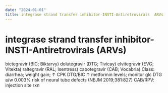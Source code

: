 ```yaml
---
date: "2024-01-01"
title: integrase strand transfer inhibitor-INSTI-Antiretrovirals  ARVs 
---
```


# integrase strand transfer inhibitor-INSTI-Antiretrovirals (ARVs)

bictegravir (BIC; Biktarvy) dolutegravir (DTG; Tivicay)
elvitegravir (EVG; Vitekta)
raltegravir (RAL; Isentress)
cabotegravir (CAB; Vocabria)
Class: diarrhea; weight gain; ↑ CPK
DTG/BIC ↑ metformin levels; monitor glc
DTG a/w 0.003% risk of neural tube 
defects (NEJM 2019;381:827)
CAB/RPV: injection site rxn
